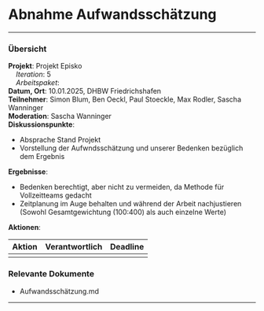 # Abnahme Aufwandsschätzung

---

### Übersicht

**Projekt**: Projekt Episko \
&nbsp;&nbsp;&nbsp;&nbsp;_Iteration_: 5\
&nbsp;&nbsp;&nbsp;&nbsp;_Arbeitspaket_: \
**Datum, Ort**: 10.01.2025, DHBW Friedrichshafen\
**Teilnehmer**: Simon Blum, Ben Oeckl, Paul Stoeckle, Max Rodler, Sascha Wanninger\
**Moderation**: Sascha Wanninger \
**Diskussionspunkte**: 

- Absprache Stand Projekt
- Vorstellung der Aufwndsschätzung und unserer Bedenken bezüglich dem Ergebnis

**Ergebnisse**: 

- Bedenken berechtigt, aber nicht zu vermeiden, da Methode für Vollzeitteams gedacht
- Zeitplanung im Auge behalten und während der Arbeit nachjustieren (Sowohl Gesamtgewichtung (100:400) als auch einzelne Werte)

**Aktionen**:

| Aktion      | Verantwortlich | Deadline |
|-------------|----------------|----------|
|             |                |          |

### Relevante Dokumente

- Aufwandsschätzung.md

---
